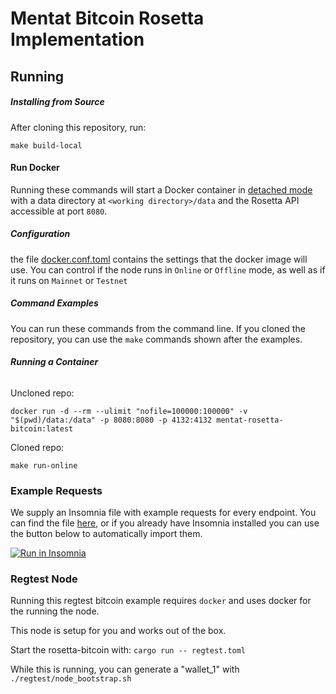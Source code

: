 # Mentat Bitcoin Rosetta Implementation

## Running

##### Installing from Source

After cloning this repository, run:

```text
make build-local
```

#### Run Docker

Running these commands will start a Docker container in [detached mode](https://docs.docker.com/engine/reference/run/#detached--d) with a data directory at `<working directory>/data` and the Rosetta API accessible at port `8080`.

##### Configuration

the file [docker.conf.toml](docker.conf.toml) contains the settings that the docker image will use. You can control if the node runs in `Online` or `Offline` mode, as well as if it runs on `Mainnet` or `Testnet`

##### Command Examples

You can run these commands from the command line. If you cloned the repository, you can use the `make` commands shown after the examples.

###### **Running a Container**

Uncloned repo:

```text
docker run -d --rm --ulimit "nofile=100000:100000" -v "$(pwd)/data:/data" -p 8080:8080 -p 4132:4132 mentat-rosetta-bitcoin:latest
```

Cloned repo:

```text
make run-online
```

### Example Requests

We supply an Insomnia file with example requests for every endpoint. You can find the file [here](tools/Insomnia_example_payloads.json), or if you already have Insomnia installed you can use the button below to automatically import them.

<!-- the url being linked here is `insomnia://app/import?uri=https://github.com/monadicus/rosetta-bitcoin/blob/main/tools/Insomnia_example_payloads.json`. i was forced to use a link shortener because github refuses to directly link non-web uri's for "security reasons". `https://github.com/github/markup/issues/933#issuecomment-355426548` -->
[![Run in Insomnia](https://insomnia.rest/images/run.svg)](https://tinyurl.com/sync-btc)

### Regtest Node

Running this regtest bitcoin example requires `docker` and uses docker for the running the node.

This node is setup for you and works out of the box.

Start the rosetta-bitcoin with: `cargo run -- regtest.toml`

While this is running, you can generate a "wallet_1" with `./regtest/node_bootstrap.sh`
